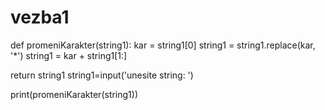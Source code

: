 # vezba1
def promeniKarakter(string1):
  kar = string1[0]
  string1 = string1.replace(kar, '*')
  string1 = kar + string1[1:]

  return string1
string1=input('unesite string: ')

print(promeniKarakter(string1))
